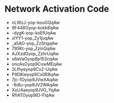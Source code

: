 # Network Activation Code
* nLWzJ-yop-kouGQqAw
* 9F448Oyop-kokk8qAw
* -dygK-yop-koEfUqAw
* xIYY1-yop_Zy1joqAw
* _a5AO-yop_ZzShgqAw
* 795Kt-yop_ZzinQqAw
* AJXzdOyop_ZzhrUqAw
* x6aVaOyop8p153cqAw
* oncAsOyop9CxwMEqAw
* 2Lfhyeyop9Cx2-UqAw
* P9DKieyop9Cx0R8qAw
* 7jc-fOyop9JVwXAqAw
* -6dIu-yop9JV2WAqAw
* XxU4aeyop9JVG_YqAw
* RfIATOyop9ID-FIqAw